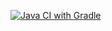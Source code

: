 [![Java CI with Gradle](https://github.com/Ulia1985/rest/actions/workflows/gradle.yml/badge.svg)](https://github.com/Ulia1985/rest/actions/workflows/gradle.yml)
